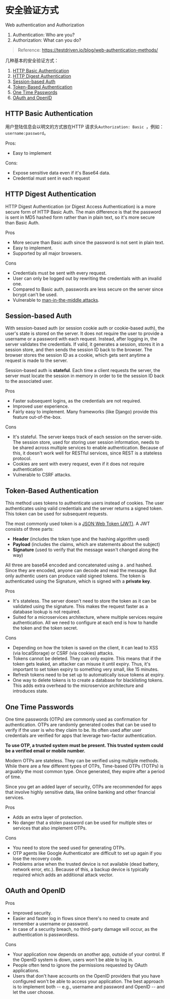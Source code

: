 # 安全验证方式
Web authentication and Authorization

1. Authentication: Who are you?
2. Authorization: What can you do?

> Reference: https://testdriven.io/blog/web-authentication-methods/

几种基本的安全验证方式：
1. [HTTP Basic Authentication](#HTTP-Basic-Authentication)
2. [HTTP Digest Authentication](#HTTP-Digest-Authentication)
3. [Session-based Auth](#Session-based-Auth)
4. [Token-Based Authentication](#Token-Based-Authentication)
5. [One Time Passwords](#One-Time-Passwords)
6. [OAuth and OpenID](#OAuth-and-OpenID)

## HTTP Basic Authentication

用户登陆信息会以明文的方式放在HTTP 请求头`Authorization: Basic `，例如： `username:password`。

Pros:
- Easy to implement

Cons:
- Expose sensitive data even if it's Base64 data.
- Credential must sent in each request

## HTTP Digest Authentication
HTTP Digest Authentication (or Digest Access Authentication) is a more secure form of HTTP Basic Auth. The main difference is that the password is sent in MD5 hashed form rather than in plain text, so it's more secure than Basic Auth.

Pros
- More secure than Basic auth since the password is not sent in plain text.
- Easy to implement.
- Supported by all major browsers.

Cons
- Credentials must be sent with every request.
- User can only be logged out by rewriting the credentials with an invalid one.
- Compared to Basic auth, passwords are less secure on the server since bcrypt can't be used.
- Vulnerable to [man-in-the-middle attacks](https://www.veracode.com/security/man-middle-attack).

## Session-based Auth

With session-based auth (or session cookie auth or cookie-based auth), the user's state is stored on the server. It does not require the user to provide a username or a password with each request. Instead, after logging in, the server validates the credentials. If valid, it generates a session, stores it in a session store, and then sends the session ID back to the browser. The browser stores the session ID as a cookie, which gets sent anytime a request is made to the server.

Session-based auth is **stateful**. Each time a client requests the server, the server must locate the session in memory in order to tie the session ID back to the associated user.

Pros
- Faster subsequent logins, as the credentials are not required.
- Improved user experience.
- Fairly easy to implement. Many frameworks (like Django) provide this feature out-of-the-box.

Cons
- It's stateful. The server keeps track of each session on the server-side. The session store, used for storing user session information, needs to be shared across multiple services to enable authentication. Because of this, it doesn't work well for RESTful services, since REST is a stateless protocol.
- Cookies are sent with every request, even if it does not require authentication
- Vulnerable to CSRF attacks.

## Token-Based Authentication
This method uses tokens to authenticate users instead of cookies. The user authenticates using valid credentials and the server returns a signed token. This token can be used for subsequent requests.

The most commonly used token is a [JSON Web Token (JWT)](https://jwt.io/). A JWT consists of three parts:

- **Header** (includes the token type and the hashing algorithm used)
- **Payload** (includes the claims, which are statements about the subject)
- **Signature** (used to verify that the message wasn't changed along the way)

All three are base64 encoded and concatenated using a . and hashed. Since they are encoded, anyone can decode and read the message. But only authentic users can produce valid signed tokens. The token is authenticated using the Signature, which is signed with a **private key**.

Pros
- It's stateless. The server doesn't need to store the token as it can be validated using the signature. This makes the request faster as a database lookup is not required.
- Suited for a microservices architecture, where multiple services require authentication. All we need to configure at each end is how to handle the token and the token secret.

Cons
- Depending on how the token is saved on the client, it can lead to XSS (via localStorage) or CSRF (via cookies) attacks.
- Tokens cannot be deleted. They can only expire. This means that if the token gets leaked, an attacker can misuse it until expiry. Thus, it's important to set token expiry to something very small, like 15 minutes.
- Refresh tokens need to be set up to automatically issue tokens at expiry.
- One way to delete tokens is to create a database for blacklisting tokens. This adds extra overhead to the microservice architecture and introduces state.
## One Time Passwords
One time passwords (OTPs) are commonly used as confirmation for authentication. OTPs are randomly generated codes that can be used to verify if the user is who they claim to be. Its often used after user credentials are verified for apps that leverage two-factor authentication.

**To use OTP, a trusted system must be present. This trusted system could be a verified email or mobile number.**

Modern OTPs are stateless. They can be verified using multiple methods. While there are a few different types of OTPs, Time-based OTPs (TOTPs) is arguably the most common type. Once generated, they expire after a period of time.

Since you get an added layer of security, OTPs are recommended for apps that involve highly sensitive data, like online banking and other financial services.

Pros
- Adds an extra layer of protection.
- No danger that a stolen password can be used for multiple sites or services that also implement OTPs.

Cons
- You need to store the seed used for generating OTPs.
- OTP agents like Google Authenticator are difficult to set up again if you lose the recovery code.
- Problems arise when the trusted device is not available (dead battery, network error, etc.). Because of this, a backup device is typically required which adds an additional attack vector.
## OAuth and OpenID

Pros
- Improved security.
- Easier and faster log in flows since there's no need to create and remember a username or password.
- In case of a security breach, no third-party damage will occur, as the authentication is passwordless.

Cons
- Your application now depends on another app, outside of your control. If the OpenID system is down, users won't be able to log in.
- People often tend to ignore the permissions requested by OAuth applications.
- Users that don't have accounts on the OpenID providers that you have configured won't be able to access your application. The best approach is to implement both -- e.g., username and password and OpenID -- and let the user choose.